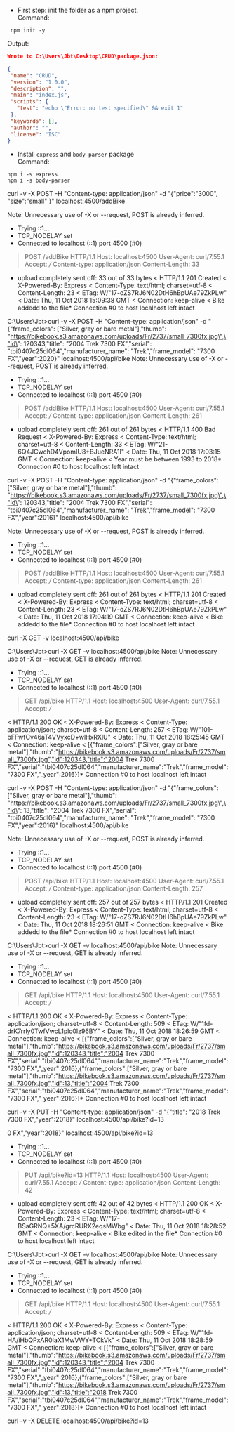 * First step: init the folder as a npm project.   
Command:
```
 npm init -y
 ```
 Output:
 ```json
Wrote to C:\Users\Jbt\Desktop\CRUD\package.json:

{
  "name": "CRUD",
  "version": "1.0.0",
  "description": "",
  "main": "index.js",
  "scripts": {
    "test": "echo \"Error: no test specified\" && exit 1"
  },
  "keywords": [],
  "author": "",
  "license": "ISC"
}
```
* Install `express` and `body-parser` package   
Command:
```
npm i -s express
npm i -s body-parser
 ```

curl -v -X POST -H "Content-type: application/json" -d "{\"price\":\"3000\", \"size\":\"small\" }"  localhost:4500/addBike


Note: Unnecessary use of -X or --request, POST is already inferred.
*   Trying ::1...
* TCP_NODELAY set
* Connected to localhost (::1) port 4500 (#0)
> POST /addBike HTTP/1.1
> Host: localhost:4500
> User-Agent: curl/7.55.1
> Accept: */*
> Content-type: application/json
> Content-Length: 33
>
* upload completely sent off: 33 out of 33 bytes
< HTTP/1.1 201 Created
< X-Powered-By: Express
< Content-Type: text/html; charset=utf-8
< Content-Length: 23
< ETag: W/"17-oZS7RJ6N02DtH6hBpUAe79ZkPLw"
< Date: Thu, 11 Oct 2018 15:09:38 GMT
< Connection: keep-alive
<
Bike addedd to the file* Connection #0 to host localhost left intact


C:\Users\Jbt>curl -v -X POST -H "Content-type: application/json" -d  "{\"frame_colors\": [\"Silver, gray or bare metal\"],\"thumb\": \"https://bikebook.s3.amazonaws.com/uploads/Fr/2737/small_7300fx.jpg\",\"id\": 120343,\"title\": \"2004 Trek 7300 FX\",\"serial\": \"tbi0407c25dl064\",\"manufacturer_name\": \"Trek\",\"frame_model\": \"7300 FX\",\"year\":2020}" localhost:4500/api/bike
Note: Unnecessary use of -X or --request, POST is already inferred.
*   Trying ::1...
* TCP_NODELAY set
* Connected to localhost (::1) port 4500 (#0)
> POST /addBike HTTP/1.1
> Host: localhost:4500
> User-Agent: curl/7.55.1
> Accept: */*
> Content-type: application/json
> Content-Length: 261
>
* upload completely sent off: 261 out of 261 bytes
< HTTP/1.1 400 Bad Request
< X-Powered-By: Express
< Content-Type: text/html; charset=utf-8
< Content-Length: 33
< ETag: W/"21-6Q4JCwchD4VpomIU8+BJueNRA1I"
< Date: Thu, 11 Oct 2018 17:03:15 GMT
< Connection: keep-alive
<
Year must be between 1993 to 2018* Connection #0 to host localhost left intact


curl -v -X POST -H "Content-type: application/json" -d  "{\"frame_colors\": [\"Silver, gray or bare metal\"],\"thumb\": \"https://bikebook.s3.amazonaws.com/uploads/Fr/2737/small_7300fx.jpg\",\"id\": 120343,\"title\": \"2004 Trek 7300 FX\",\"serial\": \"tbi0407c25dl064\",\"manufacturer_name\": \"Trek\",\"frame_model\": \"7300 FX\",\"year\":2016}" localhost:4500/api/bike

Note: Unnecessary use of -X or --request, POST is already inferred.
*   Trying ::1...
* TCP_NODELAY set
* Connected to localhost (::1) port 4500 (#0)
> POST /addBike HTTP/1.1
> Host: localhost:4500
> User-Agent: curl/7.55.1
> Accept: */*
> Content-type: application/json
> Content-Length: 261
>
* upload completely sent off: 261 out of 261 bytes
< HTTP/1.1 201 Created
< X-Powered-By: Express
< Content-Type: text/html; charset=utf-8
< Content-Length: 23
< ETag: W/"17-oZS7RJ6N02DtH6hBpUAe79ZkPLw"
< Date: Thu, 11 Oct 2018 17:04:19 GMT
< Connection: keep-alive
<
Bike addedd to the file* Connection #0 to host localhost left intact




curl -X GET -v localhost:4500/api/bike

C:\Users\Jbt>curl -X GET -v localhost:4500/api/bike
Note: Unnecessary use of -X or --request, GET is already inferred.
*   Trying ::1...
* TCP_NODELAY set
* Connected to localhost (::1) port 4500 (#0)
> GET /api/bike HTTP/1.1
> Host: localhost:4500
> User-Agent: curl/7.55.1
> Accept: */*
>
< HTTP/1.1 200 OK
< X-Powered-By: Express
< Content-Type: application/json; charset=utf-8
< Content-Length: 257
< ETag: W/"101-bFFwfCv46aT4VVyxcD+wlHxRXlU"
< Date: Thu, 11 Oct 2018 18:25:45 GMT
< Connection: keep-alive
<
[{"frame_colors":["Silver, gray or bare metal"],"thumb":"https://bikebook.s3.amazonaws.com/uploads/Fr/2737/small_7300fx.jpg","id":120343,"title":"2004 Trek 7300 FX","serial":"tbi0407c25dl064","manufacturer_name":"Trek","frame_model":"7300 FX","_year":2016}]* Connection #0 to host localhost left intact


curl -v -X POST -H "Content-type: application/json" -d  "{\"frame_colors\": [\"Silver, gray or bare metal\"],\"thumb\": \"https://bikebook.s3.amazonaws.com/uploads/Fr/2737/small_7300fx.jpg\",\"id\": 13,\"title\": \"2004 Trek 7300 FX\",\"serial\": \"tbi0407c25dl064\",\"manufacturer_name\": \"Trek\",\"frame_model\": \"7300 FX\",\"year\":2016}" localhost:4500/api/bike

Note: Unnecessary use of -X or --request, POST is already inferred.
*   Trying ::1...
* TCP_NODELAY set
* Connected to localhost (::1) port 4500 (#0)
> POST /api/bike HTTP/1.1
> Host: localhost:4500
> User-Agent: curl/7.55.1
> Accept: */*
> Content-type: application/json
> Content-Length: 257
>
* upload completely sent off: 257 out of 257 bytes
< HTTP/1.1 201 Created
< X-Powered-By: Express
< Content-Type: text/html; charset=utf-8
< Content-Length: 23
< ETag: W/"17-oZS7RJ6N02DtH6hBpUAe79ZkPLw"
< Date: Thu, 11 Oct 2018 18:26:51 GMT
< Connection: keep-alive
<
Bike addedd to the file* Connection #0 to host localhost left intact

C:\Users\Jbt>curl -X GET -v localhost:4500/api/bike
Note: Unnecessary use of -X or --request, GET is already inferred.
*   Trying ::1...
* TCP_NODELAY set
* Connected to localhost (::1) port 4500 (#0)
> GET /api/bike HTTP/1.1
> Host: localhost:4500
> User-Agent: curl/7.55.1
> Accept: */*
>
< HTTP/1.1 200 OK
< X-Powered-By: Express
< Content-Type: application/json; charset=utf-8
< Content-Length: 509
< ETag: W/"1fd-drK7rrly0TwfVwcL1plc0Iz96BY"
< Date: Thu, 11 Oct 2018 18:26:59 GMT
< Connection: keep-alive
<
[{"frame_colors":["Silver, gray or bare metal"],"thumb":"https://bikebook.s3.amazonaws.com/uploads/Fr/2737/small_7300fx.jpg","id":120343,"title":"2004 Trek 7300 FX","serial":"tbi0407c25dl064","manufacturer_name":"Trek","frame_model":"7300 FX","_year":2016},{"frame_colors":["Silver, gray or bare metal"],"thumb":"https://bikebook.s3.amazonaws.com/uploads/Fr/2737/small_7300fx.jpg","id":13,"title":"2004 Trek 7300 FX","serial":"tbi0407c25dl064","manufacturer_name":"Trek","frame_model":"7300 FX","_year":2016}]* Connection #0 to host localhost left intact


curl -v -X PUT -H "Content-type: application/json" -d "{\"title\": \"2018 Trek 7300 FX\",\"year\":2018}" localhost:4500/api/bike?id=13

0 FX\",\"year\":2018}" localhost:4500/api/bike?id=13
*   Trying ::1...
* TCP_NODELAY set
* Connected to localhost (::1) port 4500 (#0)
> PUT /api/bike?id=13 HTTP/1.1
> Host: localhost:4500
> User-Agent: curl/7.55.1
> Accept: */*
> Content-type: application/json
> Content-Length: 42
>
* upload completely sent off: 42 out of 42 bytes
< HTTP/1.1 200 OK
< X-Powered-By: Express
< Content-Type: text/html; charset=utf-8
< Content-Length: 23
< ETag: W/"17-BSaGRNQ+5XA/grcRURX2eqsMWbg"
< Date: Thu, 11 Oct 2018 18:28:52 GMT
< Connection: keep-alive
<
Bike edited in the file* Connection #0 to host localhost left intact

C:\Users\Jbt>curl -X GET -v localhost:4500/api/bike
Note: Unnecessary use of -X or --request, GET is already inferred.
*   Trying ::1...
* TCP_NODELAY set
* Connected to localhost (::1) port 4500 (#0)
> GET /api/bike HTTP/1.1
> Host: localhost:4500
> User-Agent: curl/7.55.1
> Accept: */*
>
< HTTP/1.1 200 OK
< X-Powered-By: Express
< Content-Type: application/json; charset=utf-8
< Content-Length: 509
< ETag: W/"1fd-HA/iHbQPxAR0IaX1MwVWY+TCkVk"
< Date: Thu, 11 Oct 2018 18:28:59 GMT
< Connection: keep-alive
<
[{"frame_colors":["Silver, gray or bare metal"],"thumb":"https://bikebook.s3.amazonaws.com/uploads/Fr/2737/small_7300fx.jpg","id":120343,"title":"2004 Trek 7300 FX","serial":"tbi0407c25dl064","manufacturer_name":"Trek","frame_model":"7300 FX","_year":2016},{"frame_colors":["Silver, gray or bare metal"],"thumb":"https://bikebook.s3.amazonaws.com/uploads/Fr/2737/small_7300fx.jpg","id":13,"title":"2018 Trek 7300 FX","serial":"tbi0407c25dl064","manufacturer_name":"Trek","frame_model":"7300 FX","_year":2018}]* Connection #0 to host localhost left intact


curl -v -X DELETE localhost:4500/api/bike?id=13